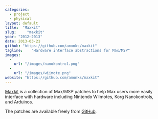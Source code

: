 ```yaml
---
categories:
  - project
  - physical
layout: default
title:  "Maxkit"
slug:     "maxkit"
year: "2012—2013"
date: 2013-03-21
github: "https://github.com/amonks/maxkit"
tagline:    "Hardware interface abstractions for Max/MSP"
images:
  -
    url: "/images/nanokontrol.png"
  -
    url: "/images/wiimote.png"
website: "https://github.com/amonks/maxkit"
---
```

<a href="https://github.com/amonks/maxkit">Maxkit</a> is a collection of Max/MSP patches to help Max users more easily interface with hardware including Nintendo Wiimotes, Korg Nanokontrols, and Arduinos.

The patches are available freely from <a href="https://github.com/amonks/maxkit">GitHub</a>.
